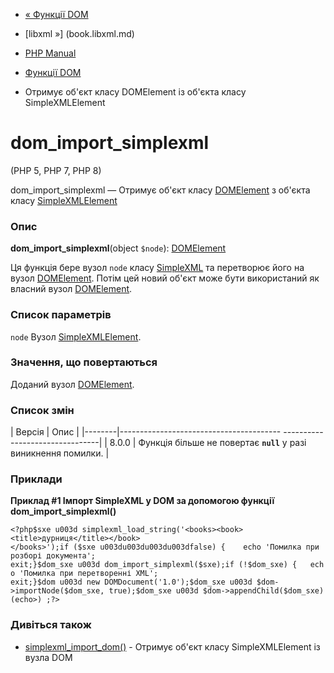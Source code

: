 - [« Функції DOM](ref.dom.md)
- [libxml »] (book.libxml.md)

- [PHP Manual](index.md)
- [Функції DOM](ref.dom.md)
- Отримує об'єкт класу DOMElement із об'єкта класу SimpleXMLElement

# dom_import_simplexml

(PHP 5, PHP 7, PHP 8)

dom_import_simplexml — Отримує об'єкт класу
[DOMElement](class.domelement.md) з об'єкта класу
[SimpleXMLElement](class.simplexmlelement.md)

### Опис

**dom_import_simplexml**(object `$node`):
[DOMElement](class.domelement.md)

Ця функція бере вузол `node` класу [SimpleXML](ref.simplexml.md) та
перетворює його на вузол [DOMElement](class.domelement.md). Потім цей
новий об'єкт може бути використаний як власний вузол
[DOMElement](class.domelement.md).

### Список параметрів

`node`
Вузол [SimpleXMLElement](class.simplexmlelement.md).

### Значення, що повертаються

Доданий вузол [DOMElement](class.domelement.md).

### Список змін

| Версія | Опис |
|--------|---------------------------------------- --------------------------------|
| 8.0.0 | Функція більше не повертає **`null`** у разі виникнення помилки. |

### Приклади

**Приклад #1 Імпорт SimpleXML у DOM за допомогою функції
**dom_import_simplexml()****

` <?php$sxe u003d simplexml_load_string('<books><book><title>дурниця</title></book></books>');if ($sxe u003du003du003du003dfalse) {    echo 'Помилка при розборі документа'; exit;}$dom_sxe u003d dom_import_simplexml($sxe);if (!$dom_sxe) {   echo 'Помилка при перетворенні XML'; exit;}$dom u003d new DOMDocument('1.0');$dom_sxe u003d $dom->importNode($dom_sxe, true);$dom_sxe u003d $dom->appendChild($dom_sxe)(echo>) ;?> `

### Дивіться також

- [simplexml_import_dom()](function.simplexml-import-dom.md) -
Отримує об'єкт класу SimpleXMLElement із вузла DOM
